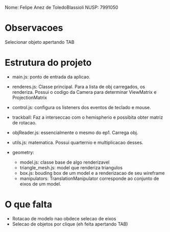 Nome: Felipe Anez de ToledoBlassioli
NUSP: 7991050

# Observacoes

Selecionar objeto apertando TAB

# Estrutura do projeto

- main.js: ponto de entrada da aplicao.
- renderes.js: Classe principal. Para a lista de obj carregados, os renderiza. Possui o codigo da Camera para determinar ViewMatrix e ProjectionMatrix
- control.js: configura os listeners dos eventos de teclado e mouse.
- trackball: Faz a interseccao com o hemispherio e possibita obter matriz de rotacao.
- objReader.js: essencialmente o mesmo do ep1. Carrega obj.
- utils.js: matematica. Possui quarternio e multiplicacao desses.
- geometry:
  
  - model.js: classe base de algo renderizavel
  - triangle_mesh.js: model que renderiza triangulos
  - box.js: bouding box de um model e a renderizacao de seu wireframe
  - manipulators: TranslationManipulator corresponde ao conjunto de eixos de um model.

# O que falta

- Rotacao de modelo nao obdece selecao de eixos
- Selecao de objetos por clique (eh feita apertando TAB)